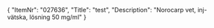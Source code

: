 {
  "ItemNr": "027636",
  "Title": "test",
  "Description": "Norocarp vet, inj-vätska, lösning 50 mg/ml"
}